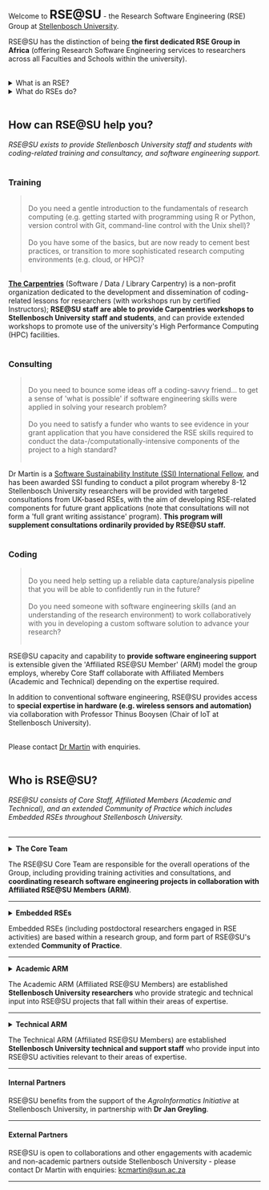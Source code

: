 Welcome to **<font size="+2">RSE@SU</font>** - the Research Software Engineering (RSE) Group at <a href="http://www.sun.ac.za/english/data-science-and-computational-thinking/Pages/Reseach-Software-Engineering.aspx">Stellenbosch University</a>.

RSE@SU has the distinction of being **the first dedicated RSE Group in Africa** (offering Research Software Engineering services to researchers across all Faculties and Schools within the university).<br>
<br>

<details><summary>What is an RSE?</summary>
<p>
<blockquote>
<p>The term <b><a href="https://www.software.ac.uk/research-software-engineers">'Research Software Engineer' (RSE)</a></b> was coined by the UK-based Software Sustainability Institute in 2012, on the recognition that research is increasingly dependent on software, and that such software requires "people who <a href="https://researchsoftware.org/"><b>combine professional software expertise with an understanding of research</b></a>".</p>   

<p>Skilled RSEs support researchers in fulfilling the expectations from funders for Open Science, and funders are increasingly requiring the involvement of RSEs in data- and computationally-intensive research.</p>

<p>The important innovation of <a href="https://society-rse.org/community/rse-groups/">RSE Groups</a> established by leading UK universities pioneered <b>a novel platform to make RSE skills more widely available.</b></p>  
   
</blockquote>
</p>
</details>

<details><summary>What do RSEs do?</summary>
<p>
<blockquote>
   
<p>RSEs provide support to researchers (and external clients) with services ranging from <b><a href="https://rse-at-su.github.io/RSE-at-SU/#training">training</a></b>, <b><a href="https://rse-at-su.github.io/RSE-at-SU/#consulting">consultancy</a></b>, and <b><a href="https://rse-at-su.github.io/RSE-at-SU/#coding">custom code development (or rehabilitation)</a></b>.</p>

<p>RSEs assist researchers to <b>'tidy up' code in preparation for publication</b> (with code-sharing increasingly important to credibility), and help researchers establish good practices (teaching and supporting adoption of <b>collaborative version control, sustainable code development, and appropriate licensing</b>).</p>

<p>RSEs support researchers to <b>progressively transition to increasingly sophisticated levels of computational work, and explore cutting-edge technologies</b>: e.g. starting from simple scripts on a single laptop, towards reproducible analysis pipelines and HPC- or cloud-enabled Big Data analyses, simulations, or deployment of AI/ML models.</p>

<p>RSEs can work with researchers to <b>develop high-impact grant proposals</b> that leverage the advantages of software engineering in computational research, increasing the prospects of success at both the award and execution stages.</p>  
   
</blockquote>
</p>
</details><br>

## How can RSE@SU help you?

_RSE@SU exists to provide Stellenbosch University staff and students with coding-related training and consultancy, and software engineering support._
<br>
<br>

### Training
<blockquote>
   <br>
   Do you need a gentle introduction to the fundamentals of research computing (e.g. getting started with programming using R or Python, version control with Git, command-line control with the Unix shell)?<br>
   <br>
   Do you have some of the basics, but are now ready to cement best practices, or transition to more sophisticated research computing environments (e.g. cloud, or HPC)?
   <br>
   <br>
</blockquote>

<a href="https://carpentries.org/">**The Carpentries**</a> (Software / Data / Library Carpentry) is a non-profit organization dedicated to the development and dissemination of coding-related lessons for researchers (with workshops run by certified Instructors); **RSE@SU staff are able to provide Carpentries workshops to Stellenbosch University staff and students**, and can provide extended workshops to promote use of the university's High Performance Computing (HPC) facilities.
<br>
<br>

### Consulting
<blockquote>
   <br>
   Do you need to bounce some ideas off a coding-savvy friend... to get a sense of 'what is possible' if software engineering skills were applied in solving your research problem?<br>
   <br>
   Do you need to satisfy a funder who wants to see evidence in your grant application that you have considered the RSE skills required to conduct the data-/computationally-intensive components of the project to a high standard?
   <br>
   <br>
</blockquote>

Dr Martin is a [Software Sustainability Institute (SSI) International Fellow](https://www.software.ac.uk/about/fellows/kim-martin), and has been awarded SSI funding to conduct a pilot program whereby 8-12 Stellenbosch University researchers will be provided with targeted consultations from UK-based RSEs, with the aim of developing RSE-related components for future grant applications (note that consultations will not form a 'full grant writing assistance' program). **This program will supplement consultations ordinarily provided by RSE@SU staff.**
<br>
<br>

### Coding
<blockquote>
   <br>
   Do you need help setting up a reliable data capture/analysis pipeline that you will be able to confidently run in the future?<br>
   <br>
   Do you need someone with software engineering skills (and an understanding of the research environment) to work collaboratively with you in developing a custom software solution to advance your research?
   <br>
   <br>
</blockquote>

RSE@SU capacity and capability to **provide software engineering support** is extensible given the 'Affiliated RSE@SU Member' (ARM) model the group employs, whereby Core Staff collaborate with Affiliated Members (Academic and Technical) depending on the expertise required.

In addition to conventional software engineering, RSE@SU provides access to **special expertise in hardware (e.g. wireless sensors and automation)** via collaboration with Professor Thinus Booysen (Chair of IoT at Stellenbosch University).

<br>
Please contact <a href="mailto:kcmartin@sun.ac.za">Dr Martin</a> with enquiries.<br>

<br>

## Who is RSE@SU?

_RSE@SU consists of Core Staff, Affiliated Members (Academic and Technical), and an extended Community of Practice which includes Embedded RSEs throughout Stellenbosch University._
<br>
<br>
<hr>

<details><summary><b>The Core Team</b></summary>
<p>
<blockquote>
   <p><b>DR KIM MARTIN</b><br>  
   <i>Software Sustainability Institute (SSI) International Fellow</i><br>   
   <i>Hans Merensky Postdoctoral Fellow, RSE</i><br>    
   EucXylo Group for Advanced Modelling of Eucalypt Wood Formation<br>  
   Department of Forest and Wood Science, Faculty of Agriscience</p>  

   <p><b>DR JOHN COCKCROFT</b><br>  
   <i>Managing Staff Scientist, RSE</i><br>  
   Neuromechanics Unit (Human Movement Analysis), Central Analytical Facilities</p>  
   
</blockquote>  
  </p>
</details>

The RSE@SU Core Team are responsible for the overall operations of the Group, including providing training activities and consultations, and **coordinating research software engineering projects in collaboration with Affiliated RSE@SU Members (ARM)**.

<hr>
 
<details><summary><b>Embedded RSEs</b></summary>
<p>
<blockquote>

   <p><b>DR VITALIS LAGAT</b><br> 
   <i>Postdoctoral Fellow (joint), RSE</i><br>  
   EucXylo Research Group<br>  
   Department of Forestry and Wood Science, Faculty of Agriscience, with<br>  
   Mathematical and Theoretical Biosciences Group<br>  
   Department of Mathematical Sciences, Faculty of Science</p>  
   
   <p><b>DR MICHAEL RITCHIE</b><br>   
   <i>Postdoctoral Researcher, RSE</i><br>    
   Internet of Things (IoT) Group<br>    
   Faculty of Engineering</p> 
</blockquote> 
</p>
</details>

Embedded RSEs (including postdoctoral researchers engaged in RSE activities) are based within a research group, and form part of RSE@SU's extended **Community of Practice**.

<hr>

<details><summary><b>Academic ARM</b></summary>
<p>
<blockquote>
   
   <p><b>PROF THINUS BOOYSEN</b><br>
   <i>Chair in the Internet of Things (IoT)</i><br> 
   Internet of Things (IoT) Group<br>
   Faculty of Engineering</p>
   
   <p><b>DR JUAN KLOPPER</b><br>
   <i>Research Fellow, Educator</i><br>
   School for Data Science and Computational Thinking<br>  
      <i>Senior Researcher</i><br>  
   Division of Epidemiology and Biostatistics, Department of Global Health, Faculty of Medicine and Health Sciences</p>  

   <p><b>PROF HUGH PATTERTON</b><br>  
   <i>Director, Group Leader (epigenomics, bioinformatics)</i><br> 
   Center for Bioinformatics and Computational Biology (CBCB), Faculty of Science</p>  

   <p><b>PROF BRINK VAN DER MERWE</b><br>  
   <i>Head of Division, Group Leader (algorithmics)</i><br>  
   Division of Computer Science, Department of Mathematical Sciences, Faculty of Science</p>  

   <p><b>PROF BRUCE WATSON</b><br> 
   <i>Joint Professor (cybersecurity, cryptography, AI, ML, program correctness, programming languages)</i><br>  
   School of Data Science and Computational Thinking, with<br>  
   Department of Information Science, Faculty of Arts and Social Sciences</p>  

   </blockquote>
</p>
</details>

The Academic ARM (Affiliated RSE@SU Members) are established **Stellenbosch University researchers** who provide strategic and technical input into RSE@SU projects that fall within their areas of expertise.

<hr>

<details><summary><b>Technical ARM</b></summary>
<p>
<blockquote>
   <p><b>MR GERHARD WAGENINGEN</b><br> 
   <i>Senior System Administrator</i><br>  
   High Performance Computing (HPC)<br>  
   IT Infrastructure</p>  
   </blockquote>
</p>
</details>

The Technical ARM (Affiliated RSE@SU Members) are established **Stellenbosch University technical and support staff** who provide input into RSE@SU activities relevant to their areas of expertise.

<hr>
   
#### Internal Partners

RSE@SU benefits from the support of the <em>AgroInformatics Initiative</em> at Stellenbosch University, in partnership with **Dr Jan Greyling**.

<hr>

#### External Partners

RSE@SU is open to collaborations and other engagements with academic and non-academic partners outside Stellenbosch University - please contact Dr Martin with enquiries: <a href="mailto:kcmartin@sun.ac.za">kcmartin@sun.ac.za</a>

<hr>


